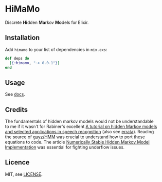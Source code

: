 # HiMaMo

Discrete **Hi**dden **Ma**rkov **Mo**dels for Elixir.

## Installation

Add `himamo` to your list of dependencies in `mix.exs`:

```elixir
def deps do
  [{:himamo, "~> 0.0.1"}]
end
```

## Usage

See [docs].

## Credits

The fundamentals of hidden markov models would not be understandable to me if
it wasn't for Rabiner's excellent [A tutorial on hidden Markov models and
selected applications in speech recognition][rabiner] (also see [errata]).
Reading the source of [guyz/HMM][guyz] was crucial to understand how to port
these equations to code. The article [Numerically Stable Hidden Markov Model
Implementation][numstable] was essential for fighting underflow issues.

[docs]: https://hexdocs.pm/himamo
[rabiner]: http://www.ece.ucsb.edu/Faculty/Rabiner/ece259/Reprints/tutorial%20on%20hmm%20and%20applications.pdf
[errata]: http://www.media.mit.edu/~rahimi/rabiner/rabiner-errata/
[numstable]: https://core.ac.uk/download/pdf/22865757.pdf
[guyz]: https://github.com/guyz/HMM

## Licence

MIT, see [LICENSE](LICENSE).

